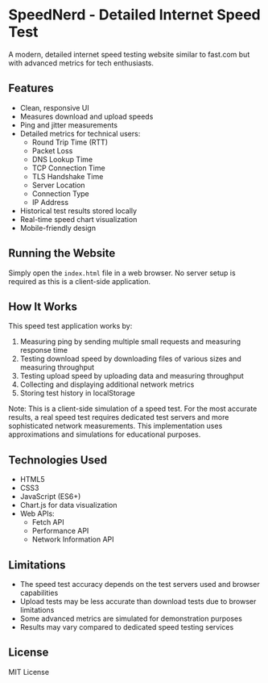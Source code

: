 # SpeedNerd - Detailed Internet Speed Test

A modern, detailed internet speed testing website similar to fast.com but with advanced metrics for tech enthusiasts.

## Features

- Clean, responsive UI
- Measures download and upload speeds
- Ping and jitter measurements
- Detailed metrics for technical users:
  - Round Trip Time (RTT)
  - Packet Loss
  - DNS Lookup Time
  - TCP Connection Time
  - TLS Handshake Time
  - Server Location
  - Connection Type
  - IP Address
- Historical test results stored locally
- Real-time speed chart visualization
- Mobile-friendly design

## Running the Website

Simply open the `index.html` file in a web browser. No server setup is required as this is a client-side application.

## How It Works

This speed test application works by:

1. Measuring ping by sending multiple small requests and measuring response time
2. Testing download speed by downloading files of various sizes and measuring throughput
3. Testing upload speed by uploading data and measuring throughput
4. Collecting and displaying additional network metrics
5. Storing test history in localStorage

Note: This is a client-side simulation of a speed test. For the most accurate results, a real speed test requires dedicated test servers and more sophisticated network measurements. This implementation uses approximations and simulations for educational purposes.

## Technologies Used

- HTML5
- CSS3
- JavaScript (ES6+)
- Chart.js for data visualization
- Web APIs:
  - Fetch API
  - Performance API
  - Network Information API

## Limitations

- The speed test accuracy depends on the test servers used and browser capabilities
- Upload tests may be less accurate than download tests due to browser limitations
- Some advanced metrics are simulated for demonstration purposes
- Results may vary compared to dedicated speed testing services

## License

MIT License 